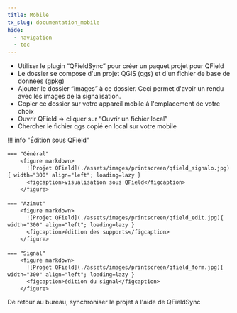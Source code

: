 ```yaml
---
title: Mobile
tx_slug: documentation_mobile
hide:
  - navigation
  - toc
---
```



* Utiliser le plugin “QFieldSync” pour créer un paquet projet pour QField
* Le dossier se compose d'un projet QGIS (qgs) et d'un fichier de base de données (gpkg)
* Ajouter le dossier “images” à ce dossier. Ceci permet d'avoir un rendu avec les images de la signalisation.
* Copier ce dossier sur votre appareil mobile à l'emplacement de votre choix
* Ouvrir QField ⇒ cliquer sur “Ouvrir un fichier local”
* Chercher le fichier qgs copié en local sur votre mobile

!!! info "Édition sous QField"

    === "Général"
        <figure markdown>
          ![Projet QField](./assets/images/printscreen/qfield_signalo.jpg){ width="300" align="left"; loading=lazy }
          <figcaption>visualisation sous QField</figcaption>
        </figure>

    === "Azimut"
        <figure markdown>
          ![Projet QField](./assets/images/printscreen/qfield_edit.jpg){ width="300" align="left"; loading=lazy }
          <figcaption>édition des supports</figcaption>
        </figure>

    === "Signal"
        <figure markdown>
          ![Projet QField](./assets/images/printscreen/qfield_form.jpg){ width="300" align="left"; loading=lazy }
          <figcaption>édition du signal</figcaption>
        </figure>


De retour au bureau, synchroniser le projet à l'aide de QFieldSync
